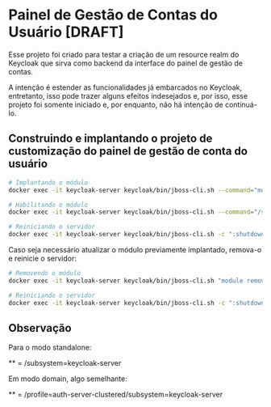 # Painel de Gestão de Contas do Usuário [DRAFT]

Esse projeto foi criado para testar a criação de um resource realm do Keycloak que sirva como backend da interface do painel de gestão de contas.

A intenção é estender as funcionalidades já embarcados no Keycloak, entretanto, isso pode trazer alguns efeitos indesejados e, por isso, esse projeto foi somente iniciado e, por enquanto, não há intenção de continuá-lo.

## Construindo e implantando o projeto de customização do painel de gestão de conta do usuário

```bash
# Implantando o módulo
docker exec -it keycloak-server keycloak/bin/jboss-cli.sh --command="module add --name=br.my.company.keycloak.account-profile-panel \n --dependencies=org.keycloak.keycloak-core,org.keycloak.keycloak-server-spi,org.keycloak.keycloak-server-spi-private,org.keycloak.keycloak-services,javax.ws.rs.api \n --resources=workspace/account-profile-panel/target/account-profile-panel.jar" --connect

# Habilitando o módulo
docker exec -it keycloak-server keycloak/bin/jboss-cli.sh --command="/subsystem=keycloak-server:list-add(name=providers,value="module:br.my.company.keycloak.account-profile-panel")" --connect

# Reiniciando o servidor
docker exec -it keycloak-server keycloak/bin/jboss-cli.sh -c ":shutdown(restart=true)"
```

Caso seja necessário atualizar o módulo previamente implantado, remova-o e reinicie o servidor:

```bash
# Removendo o módulo
docker exec -it keycloak-server keycloak/bin/jboss-cli.sh "module remove --name=br.my.company.keycloak.account-profile-panel" --connect

# Reiniciando o servidor
docker exec -it keycloak-server keycloak/bin/jboss-cli.sh -c ":shutdown(restart=true)"
```

## Observação

Para o modo standalone:

** = /subsystem=keycloak-server

Em modo domain, algo semelhante:

** = /profile=auth-server-clustered/subsystem=keycloak-server